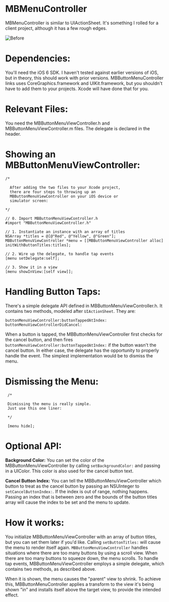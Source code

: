 MBMenuController
================

MBMenuController is similar to UIActionSheet. It's something I rolled for a client project, although it has a few rough edges.

![Before](https://github.com/MosheBerman/MBMenuController/demo-screenshots/before.png)

Dependencies:
============

You'll need the iOS 6 SDK. I haven't tested against earlier versions of iOS, but in theory, this should work with prior versions. 
MBButtonMenuController links uses CoreGraphics.framework and UIKit.framework, but you shouldn't have to add them to your projects. Xcode will have done that for you.

Relevant Files:
===============

You need the MBButtonMenuViewController.h and MBButtonMenuViewController.m files. The delegate is declared in the header.

Showing an MBButtonMenuViewController:
======================================

    /*
 
      After adding the two files to your Xcode project, 
      there are four steps to throwing up an 
      MBButtonMenuViewController on your iOS device or
      simulator screen:
    
    */

    // 0. Import MBButtonMenuViewController.h
    #import "MBButtonMenuViewController.h"

    // 1. Instantiate an instance with an array of titles
    NSArray *titles = @[@"Red", @"Yellow", @"Green"];
    MBButtonMenuViewController *menu = [[MBButtonMenuViewController alloc] initWithButtonTitles:titles];
    
    // 2. Wire up the delegate, to handle tap events
    [menu setDelegate:self];

    // 3. Show it in a view
    [menu showInView:[self view]];


Handling Button Taps:
=====================

There's a simple delegate API defined in MBButtonMenuViewController.h. It contains two methods, modeled after `UIActionSheet`. They are:

    buttonMenuViewController:buttonTappedAtIndex:
    buttonMenuViewControllerDidCancel:

When a button is tapped, the MBButtonMenuViewController first checks for the cancel button, and then fires `buttonMenuViewController:buttonTappedAtIndex:` if the button wasn't the cancel button. In either case, the delegate has the opportunity to properly handle the event. The simplest implementation would be to dismiss the menu.

Dismissing the Menu:
===================

     /*
     
     Dismissing the menu is really simple.
     Just use this one liner:

     */

     [menu hide];


Optional API:
=============

**Background Color:** You can set the color of the MBButtonMenuViewController by calling `setBackgroundColor:` and passing in a UIColor. This color is also used for the cancel button text.

**Cancel Button Index:** You can tell the MBButtonMenuViewController which button to treat as the cancel button by passing an NSUInteger to `setCancelButtonIndex:`. If the index is out of range, nothing happens. Passing an index that is between zero and the bounds of the button titles array will cause the index to be set and the menu to update.

How it works:
=============

You initialize MBButtonMenuViewController with an array of button titles, but you can set them later if you'd like. Calling `setButtonTitles:` will cause the menu to render itself again. `MBButtonMenuViewController` handles situations where there are too many buttons by using a scroll view. When there are too many buttons to squeeze down, the menu scrolls. 
To handle tap events, MBButtonMenuViewController employs a simple delegate, which contains two methods, as described above. 

When it is shown, the menu causes the "parent" view to shrink. To achieve this, MBButtonMenuController applies a transform to the view it's being shown "in" and installs itself above the target view, to provide the intended effect.
